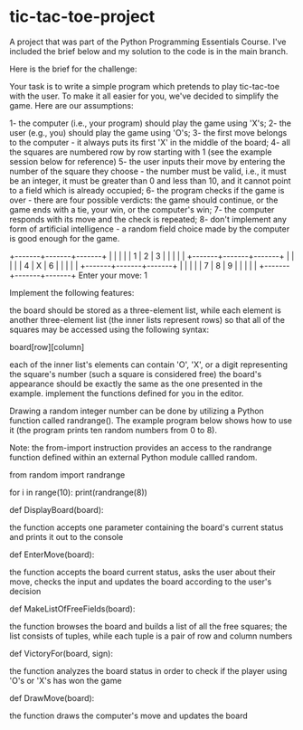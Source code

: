 # tic-tac-toe-project
A project that was part of the Python Programming Essentials Course. I've included the brief below and my solution to the code is in the main branch.

Here is the brief for the challenge:

Your task is to write a simple program which pretends to play tic-tac-toe with the user.
To make it all easier for you, we've decided to simplify the game. Here are our assumptions:

1- the computer (i.e., your program) should play the game using 'X's;
2- the user (e.g., you) should play the game using 'O's;
3- the first move belongs to the computer - it always puts its first 'X' in the middle of the board;
4- all the squares are numbered row by row starting with 1 (see the example session below for reference)
5- the user inputs their move by entering the number of the square they choose - the number must be valid,
    i.e., it must be an integer, it must be greater than 0 and less than 10, and it cannot point to a field which is already occupied;
6- the program checks if the game is over - there are four possible verdicts: the game should continue, or the game ends with a tie,
    your win, or the computer's win;
7- the computer responds with its move and the check is repeated;
8- don't implement any form of artificial intelligence - a random field choice made by the computer is good enough for the game.

+-------+-------+-------+
|       |       |       |
|   1   |   2   |   3   |
|       |       |       |
+-------+-------+-------+
|       |       |       |
|   4   |   X   |   6   |
|       |       |       |
+-------+-------+-------+
|       |       |       |
|   7   |   8   |   9   |
|       |       |       |
+-------+-------+-------+
Enter your move: 1

Implement the following features:

the board should be stored as a three-element list, while each element is another three-element list (the inner lists represent rows)
so that all of the squares may be accessed using the following syntax: 

board[row][column]

each of the inner list's elements can contain 'O', 'X', or a digit representing the square's number (such a square is considered free)
the board's appearance should be exactly the same as the one presented in the example.
implement the functions defined for you in the editor.

Drawing a random integer number can be done by utilizing a Python function called randrange(). The example program below shows how to use it (the program prints ten random numbers from 0 to 8).

Note: the from-import instruction provides an access to the randrange function defined within an external Python module callled random.

from random import randrange

for i in range(10):
    print(randrange(8))


def DisplayBoard(board):

 the function accepts one parameter containing the board's current status
 and prints it out to the console

    
def EnterMove(board):

 the function accepts the board current status, asks the user about their move, 
 checks the input and updates the board according to the user's decision


def MakeListOfFreeFields(board):

 the function browses the board and builds a list of all the free squares; 
 the list consists of tuples, while each tuple is a pair of row and column numbers


def VictoryFor(board, sign):

 the function analyzes the board status in order to check if 
 the player using 'O's or 'X's has won the game


def DrawMove(board):

 the function draws the computer's move and updates the board




